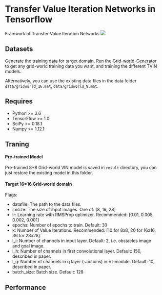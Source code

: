 # Transfer Value Iteration Networks in Tensorflow
Framwork of Transfer Value Iteration Networks
![](https://github.com/shenjunyi/Transfer-VIN/blob/master/TVIN/tvin.jpg)
## Datasets
Generate the training data for target domain. Run the [Grid-world-Generator](https://github.com/shenjunyi/Grid-world-Generator) to get any grid-world training data you want, and training the different TVIN models.
 
Alternatively, you can use the existing data files in the data folder ```data/gridworld_16.mat```, ```data/gridworld_8.mat```.
## Requires
* Python >= 3.6
* TensorFlow >= 1.0
* SciPy >= 0.18.1 
* Numpy >= 1.12.1
## Traning
#### Pre-trained Model
Pre-trained 8\*8 Grid-world VIN model is saved in ```result``` directory, you can just restore the existing model in this folder.
#### Target 16\*16 Grid-world domain
Flags:

* datafile: The path to the data files.
* imsize: The size of input images. One of: [8, 16, 28]
* lr: Learning rate with RMSProp optimizer. Recommended: [0.01, 0.005, 0.002, 0.001]
* epochs: Number of epochs to train. Default: 30
* k: Number of Value Iterations. Recommended: [10 for 8x8, 20 for 16x16, 36 for 28x28]
* l_i: Number of channels in input layer. Default: 2, i.e. obstacles image and goal image.
* l_h: Number of channels in first convolutional layer. Default: 150, described in paper.
* l_q: Number of channels in q layer (~actions) in VI-module. Default: 10, described in paper.
* batch_size: Batch size. Default: 128

## Performance
